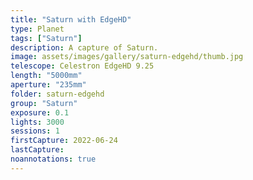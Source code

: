 ```yaml
---
title: "Saturn with EdgeHD"
type: Planet
tags: ["Saturn"]
description: A capture of Saturn.
image: assets/images/gallery/saturn-edgehd/thumb.jpg
telescope: Celestron EdgeHD 9.25
length: "5000mm"
aperture: "235mm"
folder: saturn-edgehd
group: "Saturn"
exposure: 0.1
lights: 3000
sessions: 1
firstCapture: 2022-06-24 
lastCapture:
noannotations: true
---
```

